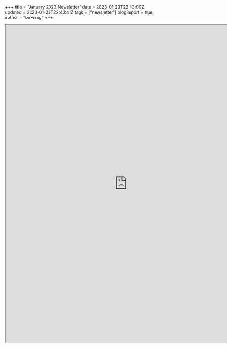 +++
title = "January 2023 Newsletter"
date = 2023-01-23T22:43:00Z
updated = 2023-01-23T22:43:41Z
tags = ["newsletter"]
blogimport = true 
author = "bakerag"
+++

<iframe src="https://drive.google.com/file/d/1GdzyqdNwKGBykffHQtdXNKFMZv3Gt1vU/preview" width="800" height="1048" allow="autoplay"></iframe>
